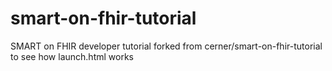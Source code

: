 # smart-on-fhir-tutorial
SMART on FHIR developer tutorial
forked from cerner/smart-on-fhir-tutorial to see how launch.html works
